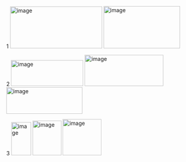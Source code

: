 1
<img width="242" height="110" alt="image" src="https://github.com/user-attachments/assets/49fff3ef-6d42-4892-8895-3af62c4ffa41" />
<img width="201" height="111" alt="image" src="https://github.com/user-attachments/assets/c6587061-bb1b-4df8-991a-f1c9937067a7" />


2
<img width="190" height="68" alt="image" src="https://github.com/user-attachments/assets/6e79023d-1325-466c-b35b-add6e6441ef4" />
<img width="207" height="82" alt="image" src="https://github.com/user-attachments/assets/199977e1-8ac9-4579-bb8d-42dd69d3e6c7" />
<img width="200" height="70" alt="image" src="https://github.com/user-attachments/assets/e54deb45-589e-4c89-8a9c-b72cefeba040" />



3 <img width="52" height="87" alt="image" src="https://github.com/user-attachments/assets/1b0f712d-a048-470d-b7bd-ceb2a8ae13d4" />
  <img width="76" height="91" alt="image" src="https://github.com/user-attachments/assets/43a7ece7-de7e-4dcd-9433-e95537d2f4d0" />
  <img width="102" height="95" alt="image" src="https://github.com/user-attachments/assets/3b0717d7-0b1a-4f6a-a476-a4f3f7a29a9c" />



